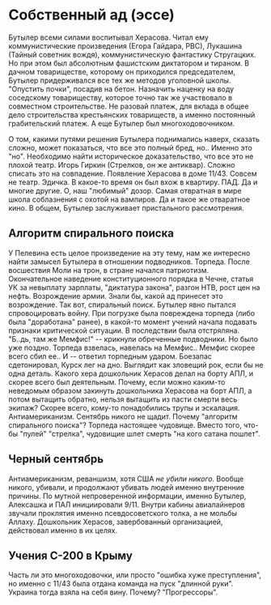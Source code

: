 
# Собственный ад (эссе)

Бутылер всеми силами воспитывал Херасова. Читал ему коммунистические произведения (Егора Гайдара, РВС), Лукашина (Тайный советник вождя),
коммунистическую фантастику Стругацких. Но при этом был абсолютным фашистским диктатором и тираном. В дачном товариществе, которому он
приходился председателем, Бутылер придерживался все тех же методов уголовной школы. "Опустить почки", посадив на бетон. Назначить наценку
на воду соседскому товариществу, которое точно так же участвовало в совместном строительстве. Не разовай платеж, для вклада в общее дело
строительства крестьянских товариществ, а именно постоянный грабительский платеж. А еще Бутылер был многоходовочником.

О том, какими путями решения Бутылера поднимались наверх, сказать сложно, может показаться, что все это полный бред, но.. Именно это "но".
Необходимо найти историческое доказательство, что все это не плохой театр. Игорь Гиркин (Стрелков, он же антиквар). Сложно списать это на
совпадение. Появление Херасова в доме 11/43. Совсем не театр. Эдичка. В какое-то время он был вхож в квартиру. ПАД. Да и многие другие.
О, наш "любимый" дозор. Самая отвратная в мире школа соблазнения с охотой на вампиров. Да и такое же отваратное кино. В общем, Бутылер
заслуживает пристального рассмотрения.


## Алгоритм спирального поиска

У Пелевина есть целое произведение на эту тему, нам же интересно найти замысел Бутылера в отношении подводников.
Торпеда. После восшествия Моли на трон, в стране начался патриотизм. Окончательное наведение конституционного порядка в Чечне, статья УК за
невыплату зарплаты, "диктатура закона", разгон НТВ, рост цен на нефть. Возрождение армии. Знали бы, какой ад принесет это возрождение.
Так вот, спиральный поиск. Бутылер явно пытался спровоцировать войну. При погрузке была повреждена торпеда (либо была "доработана" ранее),
в какой-то момент учений начала подавать признаки критической ситуации. В последствии была отстряляна. "Б..дь, там же Мемфис!" -- крикнули
обреченные подводники. Но было уже поздно. Торпеда взвелась, навелась на Мемфис.. Мемфис скорее всего сбил ее.. И -- ответил торпедным ударом.
Боезапас сдетонировал, Курск лег на дно. Выглядит как зловещий рок, если бы не одна деталь. Какого хера дошкольник Херасов делал на борту АПЛ,
и скорее всего был деятельным.
Почему, если можно каким-то неведомым образом закинуть дошкольника Херасова на борт АПЛ, а потом вытащить обратно, нельзя вытащить из пасти
смерти весь экипаж? Скорее всего, кому-то понадобились трупы и эскалация. Антиамериканизм. Сентябрь никого не щадит.
Почему "алгоритм спирального поиска"? Торпеда настоящее чудовище. Вместо того, что-бы "пулей" "стрелка", чудовищие шлет смерть "на кого сатана
пошлет".


## Черный сентябрь

Антиамериканизм, реваншизм, хотя США _не убили никого_. Вообще никого, убивали, и продолжают убивать людей именно внутренние причины.
По мутной непроверенной информации, именно Бутылер, Алексашка и ПАЛ инициировали 9/11. Внутри кабины авиалайнеров звучали проклятия именно
псевдосоветского толка, а не мольбы Аллаху. Дошкольник Херасов, завербованный организацией, действовал именно в их целях. 


## Учения С-200 в Крыму

Часть ли это многоходовочки, или просто "ошибка хуже преступления", но именно с 11/43 была отдана команда на пуск "длинной руки". Украина тогда
взяла на себя вину. Почему? "Прогрессоры".
